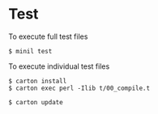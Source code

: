 # Test

To execute full test files
```
$ minil test
```

To execute individual test files
```
$ carton install
$ carton exec perl -Ilib t/00_compile.t
```

```
$ carton update
```
